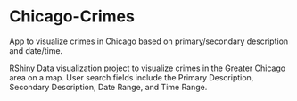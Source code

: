 # Chicago-Crimes
App to visualize crimes in Chicago based on primary/secondary description and date/time.

RShiny Data visualization project to visualize crimes in the Greater Chicago area on a map. User search fields include the Primary Description, Secondary Description, Date Range, and Time Range.
